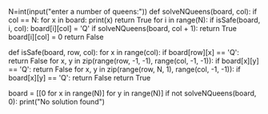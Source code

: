 N=int(input("enter a number of queens:"))
def solveNQueens(board, col):
    if col == N:
        for x in board:
            print(x)
        return True
    for i in range(N):
        if isSafe(board, i, col):
            board[i][col] = 'Q'
            if solveNQueens(board, col + 1):
                return True
            board[i][col] = 0
    return False

def isSafe(board, row, col):
    for x in range(col):
        if board[row][x] == 'Q':
            return False
    for x, y in zip(range(row, -1, -1), range(col, -1, -1)):
        if board[x][y] == 'Q':
            return False
    for x, y in zip(range(row, N, 1), range(col, -1, -1)):
        if board[x][y] == 'Q':
            return False
    return True

board = [[0 for x in range(N)] for y in range(N)]
if not solveNQueens(board, 0):
	print("No solution found")

